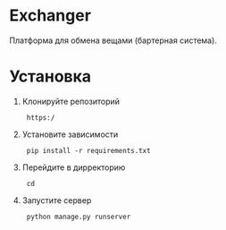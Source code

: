 # Exchanger

Платформа для обмена вещами (бартерная система).

# Установка

1. Клонируйте репозиторий

        https:/

2. Установите зависимости

        pip install -r requirements.txt

4. Перейдите в дирректорию

        cd

5. Запустите сервер

        python manage.py runserver


